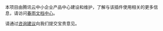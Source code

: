本项目由腾讯云中小企业产品中心建设和维护，了解与该插件使用相关的更多信息，请访问[春雨文档中心](https://openapp.qq.com/docs/Wordpress/cdn.html)。

请通过[咨询建议](https://support.qq.com/products/164613)向我们提交宝贵意见。